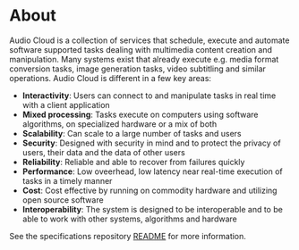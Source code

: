 # About

Audio Cloud is a collection of services that schedule, execute and automate software supported tasks dealing with
multimedia content creation and manipulation. Many systems exist that already execute e.g. media format conversion
tasks, image generation tasks, video subtitling and similar operations. Audio Cloud is different in a few key areas:

- **Interactivity**: Users can connect to and manipulate tasks in real time with a client application
- **Mixed processing**: Tasks execute on computers using software algorithms, on specialized hardware or a mix of both
- **Scalability**: Can scale to a large number of tasks and users
- **Security**: Designed with security in mind and to protect the privacy of users, their data and the data of other
  users
- **Reliability**: Reliable and able to recover from failures quickly
- **Performance**: Low oveerhead, low latency near real-time execution of tasks in a timely manner
- **Cost**: Cost effective by running on commodity hardware and utilizing open source software
- **Interoperability**: The system is designed to be interoperable and to be able to work with other systems, algorithms
  and hardware

See the specifications repository [README](https://github.com/audiocloud/audiocloud) for more information.
